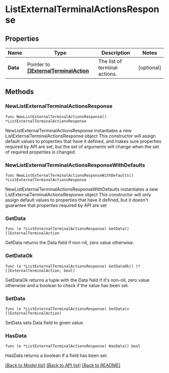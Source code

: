 # ListExternalTerminalActionsResponse

## Properties

Name | Type | Description | Notes
------------ | ------------- | ------------- | -------------
**Data** | Pointer to [**[]ExternalTerminalAction**](ExternalTerminalAction.md) | The list of terminal actions. | [optional] 

## Methods

### NewListExternalTerminalActionsResponse

`func NewListExternalTerminalActionsResponse() *ListExternalTerminalActionsResponse`

NewListExternalTerminalActionsResponse instantiates a new ListExternalTerminalActionsResponse object
This constructor will assign default values to properties that have it defined,
and makes sure properties required by API are set, but the set of arguments
will change when the set of required properties is changed

### NewListExternalTerminalActionsResponseWithDefaults

`func NewListExternalTerminalActionsResponseWithDefaults() *ListExternalTerminalActionsResponse`

NewListExternalTerminalActionsResponseWithDefaults instantiates a new ListExternalTerminalActionsResponse object
This constructor will only assign default values to properties that have it defined,
but it doesn't guarantee that properties required by API are set

### GetData

`func (o *ListExternalTerminalActionsResponse) GetData() []ExternalTerminalAction`

GetData returns the Data field if non-nil, zero value otherwise.

### GetDataOk

`func (o *ListExternalTerminalActionsResponse) GetDataOk() (*[]ExternalTerminalAction, bool)`

GetDataOk returns a tuple with the Data field if it's non-nil, zero value otherwise
and a boolean to check if the value has been set.

### SetData

`func (o *ListExternalTerminalActionsResponse) SetData(v []ExternalTerminalAction)`

SetData sets Data field to given value.

### HasData

`func (o *ListExternalTerminalActionsResponse) HasData() bool`

HasData returns a boolean if a field has been set.


[[Back to Model list]](../README.md#documentation-for-models) [[Back to API list]](../README.md#documentation-for-api-endpoints) [[Back to README]](../README.md)


